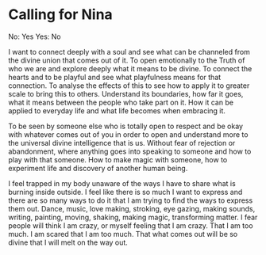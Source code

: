 # Calling for Nina

No: Yes
Yes: No

I want to connect deeply with a soul and see what can be channeled from the divine union that comes out of it. To open emotionally to the Truth of who we are and explore deeply what it means to be divine. To connect the hearts and to be playful and see what playfulness means for that connection. To analyse the effects of this to see how to apply it to greater scale to bring this to others. Understand its boundaries, how far it goes, what it means between the people who take part on it. How it can be applied to everyday life and what life becomes when embracing it.

To be seen by someone else who is totally open to respect and be okay with whatever comes out of you in order to open and understand more to the universal divine intelligence that is us. Without fear of rejection or abandonment, where anything goes into speaking to someone and how to play with that someone. How to make magic with someone, how to experiment life and discovery of another human being.

I feel trapped in my body unaware of the ways I have to share what is burning inside outside. I feel like there is so much I want to express and there are so many ways to do it that I am trying to find the ways to express them out. Dance, music, love making, stroking, eye gazing, making sounds, writing, painting, moving, shaking, making magic, transforming matter. I fear people will think I am crazy, or myself feeling that I am crazy. That I am too much. I am scared that I am too much. That what comes out will be so divine that I will melt on the way out.